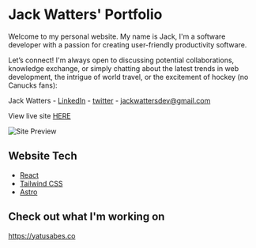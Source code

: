 # Jack Watters' Portfolio

Welcome to my personal website. My name is Jack, I'm a software developer with a passion for creating user-friendly productivity software.

Let’s connect! I'm always open to discussing potential collaborations, knowledge exchange, or simply chatting about the latest trends in web development, the intrigue of world travel, or the excitement of hockey (no Canucks fans):

Jack Watters - [LinkedIn](https://www.linkedin.com/in/john-watters/) - [twitter](https://twitter.com/w0tters) - jackwattersdev@gmail.com

View live site [HERE](https://jackwatters.dev)

![Site Preview](https://res.cloudinary.com/drheg5d7j/image/upload/v1715299534/protfolio-preview_wpxmmt.webp)

## Website Tech

- [React](https://reactjs.org/)
- [Tailwind CSS](https://tailwindcss.com/)
- [Astro](https://astro.build/)

## Check out what I'm working on

<https://yatusabes.co>
